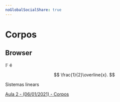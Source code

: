 ```yaml
---
noGlobalSocialShare: true
---
```

# Corpos

## Browser

$\mathbb{F}$ é

$$
\frac{1}{2}\overline{x}.
$$

Sistemas linears

[Aula 2 - (06/01/2021) - Corpos](https://www.youtube.com/watch?v=z9GZVGrg1As)

##
